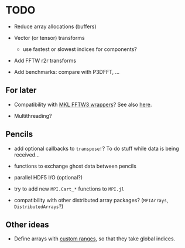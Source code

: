 # TODO

- Reduce array allocations (buffers)

- Vector (or tensor) transforms
  * use fastest or slowest indices for components?

- Add FFTW r2r transforms

- Add benchmarks: compare with P3DFFT, ...

## For later

- Compatibility with [MKL FFTW3 wrappers](https://software.intel.com/en-us/mkl-developer-reference-c-using-fftw3-wrappers)?
  See also [here](https://github.com/JuliaMath/FFTW.jl#mkl).

- Multithreading?

## Pencils

- add optional callbacks to `transpose!`? To do stuff while data is being received...

- functions to exchange ghost data between pencils

- parallel HDF5 I/O (optional?)

- try to add new `MPI.Cart_*` functions to `MPI.jl`

- compatibility with other distributed array packages? (`MPIArrays`,
  `DistributedArrays`?)

## Other ideas

- Define arrays with [custom
  ranges](https://docs.julialang.org/en/v1.2/devdocs/offset-arrays), so that they take global indices.

